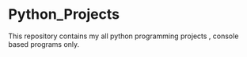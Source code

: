 # Python_Projects
This repository contains my all python programming projects , console based programs only.
